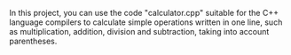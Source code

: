 In this project, you can use the code "calculator.cpp" suitable for the C++ language compilers to calculate simple operations written in one line, such as multiplication, addition, division and subtraction, taking into account parentheses.
